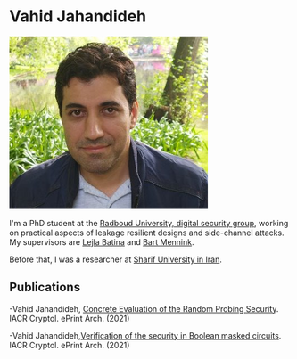 # Vahid Jahandideh

![Vahid](vahid1.jpg)

I'm a PhD student at the [Radboud University, digital security group](https://www.ru.nl/dis/), working on practical aspects of leakage resilient  designs and side-channel attacks.
My supervisors are [Lejla Batina](https://www.cs.ru.nl/~lejla/) and [Bart Mennink](https://www.cs.ru.nl/~bmennink/).

Before that, I was a researcher at [Sharif University in Iran](https://en.sharif.edu/).

## Publications  

-Vahid Jahandideh, [Concrete Evaluation of the Random Probing Security](https://eprint.iacr.org/2021/859). IACR Cryptol. ePrint Arch. (2021)

-Vahid Jahandideh,[Verification of the security in Boolean masked circuits](https://eprint.iacr.org/2021/860). IACR Cryptol. ePrint Arch. (2021)
